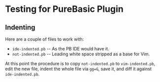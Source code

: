 # Testing for PureBasic Plugin

## Indenting

Here are a couple of files to work with:

- `ide-indented.pb` -- As the PB IDE would have it.
- `not-indented.pb` -- Leading white space stripped as a base for Vim.

At this point the procedure is to copy `not-indented.pb` to `vim-indented.pb`, edit the new file, indent the whole file via `gg=G`, save it, and diff it against `ide-indented.pb`.
